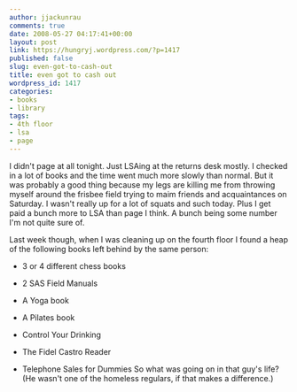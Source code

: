 ```yaml
---
author: jjackunrau
comments: true
date: 2008-05-27 04:17:41+00:00
layout: post
link: https://hungryj.wordpress.com/?p=1417
published: false
slug: even-got-to-cash-out
title: even got to cash out
wordpress_id: 1417
categories:
- books
- library
tags:
- 4th floor
- lsa
- page
---
```


I didn't page at all tonight. Just LSAing at the returns desk mostly. I checked in a lot of books and the time went much more slowly than normal. But it was probably a good thing because my legs are killing me from throwing myself around the frisbee field trying to maim friends and acquaintances on Saturday. I wasn't really up for a lot of squats and such today. Plus I get paid a bunch more to LSA than page I think. A bunch being some number I'm not quite sure of.

Last week though, when I was cleaning up on the fourth floor I found a heap of the following books left behind by the same person:


	
  * 3 or 4 different chess books

	
  * 2 SAS Field Manuals

	
  * A Yoga book

	
  * A Pilates book

	
  * Control Your Drinking

	
  * The Fidel Castro Reader

	
  * Telephone Sales for Dummies
So what was going on in that guy's life? (He wasn't one of the homeless regulars, if that makes a difference.)
